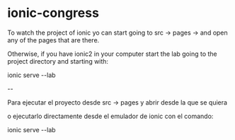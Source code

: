# ionic-congress

To watch the project of ionic yo can start going to src -> pages -> and open any of the pages that are there. 

Otherwise, if you have ionic2 in your computer start the lab going to the project directory and starting with: 

ionic serve --lab

--


Para ejecutar el proyecto desde src -> pages y abrir desde la que se quiera

o ejecutarlo directamente desde el emulador de ionic con el comando: 

ionic serve --lab

